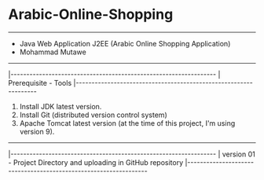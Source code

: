 # Arabic-Online-Shopping

-----------------------------------------------------------------
- Java Web Application J2EE (Arabic Online Shopping Application)
- Mohammad Mutawe
-----------------------------------------------------------------

|-----------------------------------------------------------------
| Prerequisite - Tools
|-----------------------------------------------------------------

1. Install JDK latest version.
2. Install Git (distributed version control system)
3. Apache Tomcat latest version (at the time of this project, I'm using version 9).
------------------------------------------------------------------

|-----------------------------------------------------------------
| version 01 - Project Directory and uploading in GitHub repository
|-----------------------------------------------------------------



